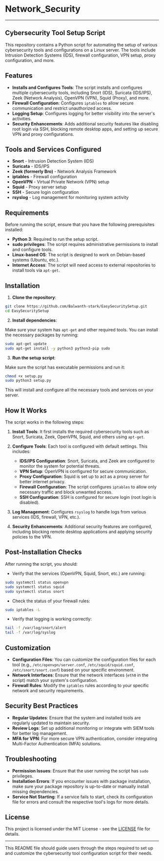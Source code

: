 
# Network_Security

---

## Cybersecurity Tool Setup Script

This repository contains a Python script for automating the setup of various cybersecurity tools and configurations on a Linux server. The tools include Intrusion Detection Systems (IDS), firewall configuration, VPN setup, proxy configuration, and more.

## Features
- **Installs and Configures Tools**: The script installs and configures multiple cybersecurity tools, including Snort (IDS), Suricata (IDS/IPS), Zeek (Network Analysis), OpenVPN (VPN), Squid (Proxy), and more.
- **Firewall Configuration**: Configures `iptables` to allow secure communication and restrict unauthorized access.
- **Logging Setup**: Configures logging for better visibility into the server's activities.
- **Security Enhancements**: Adds additional security features like disabling root login via SSH, blocking remote desktop apps, and setting up secure VPN and proxy configurations.

## Tools and Services Configured
- **Snort** - Intrusion Detection System (IDS)
- **Suricata** - IDS/IPS
- **Zeek (formerly Bro)** - Network Analysis Framework
- **iptables** - Firewall configuration
- **OpenVPN** - Virtual Private Network (VPN) setup
- **Squid** - Proxy server setup
- **SSH** - Secure login configuration
- **rsyslog** - Log management for monitoring system activity

## Requirements
Before running the script, ensure that you have the following prerequisites installed:
- **Python 3**: Required to run the setup script.
- **sudo privileges**: The script requires administrative permissions to install and configure tools.
- **Linux-based OS**: The script is designed to work on Debian-based systems (Ubuntu, etc.).
- **Internet Access**: The script will need access to external repositories to install tools via `apt-get`.

## Installation

1. **Clone the repository**:

```bash
git clone https://github.com/Balwanth-stark/EasySecuritySetup.git
cd EasySecuritySetup
```

2. **Install dependencies**:

Make sure your system has `apt-get` and other required tools. You can install the necessary packages by running:

```bash
sudo apt-get update
sudo apt-get install -y python3 python3-pip sudo
```

3. **Run the setup script**:

Make sure the script has executable permissions and run it:

```bash
chmod +x setup.py
sudo python3 setup.py
```

This will install and configure all the necessary tools and services on your server.

## How It Works

The script works in the following steps:

1. **Install Tools**: It first installs the required cybersecurity tools such as Snort, Suricata, Zeek, OpenVPN, Squid, and others using `apt-get`.
   
2. **Configure Tools**: Each tool is configured with default settings. This includes:
   - **IDS/IPS Configuration**: Snort, Suricata, and Zeek are configured to monitor the system for potential threats.
   - **VPN Setup**: OpenVPN is configured for secure communication.
   - **Proxy Configuration**: Squid is set up to act as a proxy server for better internet privacy.
   - **Firewall Configuration**: The script configures `iptables` to allow only necessary traffic and block unwanted access.
   - **SSH Configuration**: SSH is configured for secure login (root login is disabled).
   
3. **Log Management**: Configures `rsyslog` to handle logs from various services (IDS, firewall, VPN, etc.).

4. **Security Enhancements**: Additional security features are configured, including blocking remote desktop applications and applying security policies to the VPN.

## Post-Installation Checks

After running the script, you should:
- Verify that the services (OpenVPN, Squid, Snort, etc.) are running:

```bash
sudo systemctl status openvpn
sudo systemctl status squid
sudo systemctl status snort
```

- Check the status of your firewall rules:

```bash
sudo iptables -L
```

- Verify that logging is working correctly:

```bash
tail -f /var/log/snort/alert
tail -f /var/log/syslog
```

## Customization

- **Configuration Files**: You can customize the configuration files for each tool (e.g., `/etc/openvpn/server.conf`, `/etc/squid/squid.conf`, `/etc/snort/snort.conf`) based on your specific environment.
- **Network Interfaces**: Ensure that the network interfaces (`eth0` in the script) match your system's configuration.
- **Firewall Rules**: Modify the `iptables` rules according to your specific network and security requirements.

## Security Best Practices
- **Regular Updates**: Ensure that the system and installed tools are regularly updated to maintain security.
- **Review Logs**: Set up additional monitoring or integrate with SIEM tools for better log management.
- **MFA for VPN**: For more secure VPN authentication, consider integrating Multi-Factor Authentication (MFA) solutions.

## Troubleshooting

- **Permission Issues**: Ensure that the user running the script has `sudo` privileges.
- **Installation Errors**: If you encounter issues with package installation, make sure your package repository is up-to-date or manually install missing dependencies.
- **Service Not Starting**: If a service fails to start, check its configuration file for errors and consult the respective tool's logs for more details.

## License

This project is licensed under the MIT License - see the [LICENSE](LICENSE) file for details.

---

This README file should guide users through the steps required to set up and customize the cybersecurity tool configuration script for their needs.
